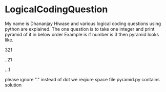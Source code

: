 # LogicalCodingQuestion
My name is Dhananjay Hiwase and various logical coding questions using python are explained.
The one question is to take one integer and print pyramid of it in below order
Example is if number is 3 then pyramid looks like.

321

..21

...1

please ignore "." instead of dot we reqiure space
file
pyramid.py contains solution

